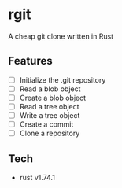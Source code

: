 # rgit

A cheap git clone written in Rust

## Features

- [ ] Initialize the .git repository
- [ ] Read a blob object
- [ ] Create a blob object
- [ ] Read a tree object
- [ ] Write a tree object
- [ ] Create a commit
- [ ] Clone a repository

## Tech

- rust v1.74.1
